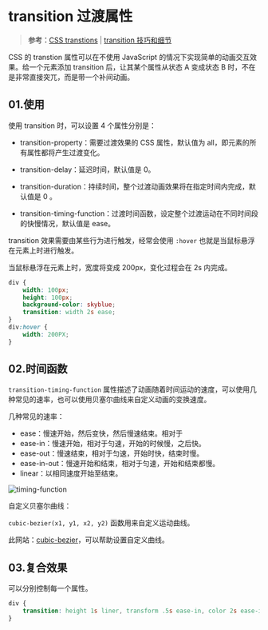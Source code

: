 # transition 过渡属性

> **参考：**[CSS transtions](https://www.w3schools.com/css/css3_transitions.asp) | [transition 技巧和细节](https://juejin.cn/post/6924114612799406093)

CSS 的 transtion 属性可以在不使用 JavaScript 的情况下实现简单的动画交互效果。给一个元素添加 transition 后，让其某个属性从状态 A 变成状态 B 时，不在是非常直接突兀，而是带一个补间动画。    

## 01.使用

使用 transition 时，可以设置 4 个属性分别是：

- transition-property：需要过渡效果的 CSS 属性，默认值为 all，即元素的所有属性都将产生过渡变化。

- transition-delay：延迟时间，默认值是 0。
- transition-duration：持续时间，整个过渡动画效果将在指定时间内完成，默认值是 0 。
- transition-timing-function：过渡时间函数，设定整个过渡运动在不同时间段的快慢情况，默认值是 ease。

transition 效果需要由某些行为进行触发，经常会使用 `:hover`  也就是当鼠标悬浮在元素上时进行触发。

当鼠标悬浮在元素上时，宽度将变成 200px，变化过程会在 2s 内完成。

```css
div {
    width: 100px;
    height: 100px;
    background-color: skyblue;
    transition: width 2s ease;
}
div:hover {
    width: 200PX;
}
```

## 02.时间函数

`transition-timing-function` 属性描述了动画随着时间运动的速度，可以使用几种常见的速率，也可以使用贝塞尔曲线来自定义动画的变换速度。

几种常见的速率：

- ease：慢速开始，然后变快，然后慢速结束。相对于
- ease-in：慢速开始，相对于匀速，开始的时候慢，之后快。
- ease-out：慢速结束，相对于匀速，开始时快，结束时慢。
- ease-in-out：慢速开始和结束，相对于匀速，开始和结束都慢。
- linear：以相同速度开始至结束。

![timing-function](https://i.stack.imgur.com/qT6BD.png)

自定义贝塞尔曲线：

`cubic-bezier(x1, y1, x2, y2)` 函数用来自定义运动曲线。

此网站：[cubic-bezier](https://cubic-bezier.com/#.17,.67,.83,.67)，可以帮助设置自定义曲线。

## 03.复合效果

可以分别控制每一个属性。

```css
div {
    transition: height 1s liner, transform .5s ease-in, color 2s ease-in-out;
}
```








